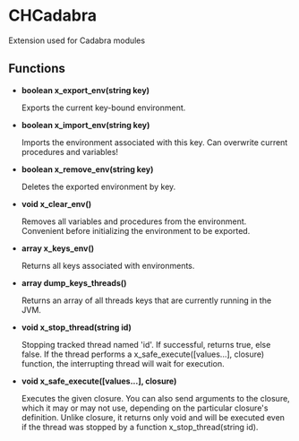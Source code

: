 # CHCadabra

Extension used for Cadabra modules

## Functions

- **boolean x_export_env(string key)**

  Exports the current key-bound environment.

- **boolean x_import_env(string key)**

  Imports the environment associated with this key. Can overwrite current procedures and variables!

- **boolean x_remove_env(string key)**

  Deletes the exported environment by key.

- **void x_clear_env()**

  Removes all variables and procedures from the environment. Convenient before initializing the environment to be exported.

- **array x_keys_env()**

  Returns all keys associated with environments.

- **array dump_keys_threads()**

  Returns an array of all threads keys that are currently running in the JVM.

- **void x_stop_thread(string id)**

  Stopping tracked thread named 'id'. If successful, returns true, else false. If the thread performs a x_safe_execute(\[values...\], closure) function, the interrupting thread will wait for execution.

- **void x_safe_execute(\[values...\], closure)**

  Executes the given closure. You can also send arguments to the closure, which it may or may not use, depending on the particular closure's definition. Unlike closure, it returns only void and will be executed even if the thread was stopped by a function x_stop_thread(string id).